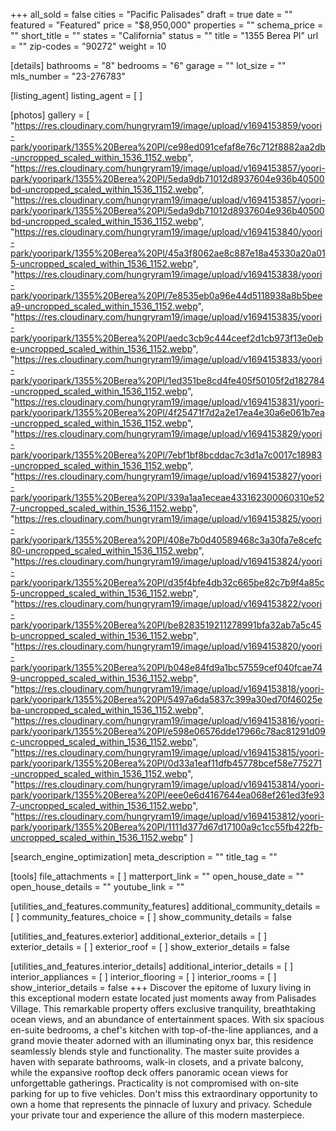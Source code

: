 +++
all_sold = false
cities = "Pacific Palisades"
draft = true
date = ""
featured = "Featured"
price = "$8,950,000"
properties = ""
schema_price = ""
short_title = ""
states = "California"
status = ""
title = "1355 Berea Pl"
url = ""
zip-codes = "90272"
weight = 10

[details]
bathrooms = "8"
bedrooms = "6"
garage = ""
lot_size = ""
mls_number = "23-276783"

[listing_agent]
listing_agent = [ ]

[photos]
gallery = [
  "https://res.cloudinary.com/hungryram19/image/upload/v1694153859/yoori-park/yooripark/1355%20Berea%20Pl/ce98ed091cefaf8e76c712f8882aa2db-uncropped_scaled_within_1536_1152.webp",
  "https://res.cloudinary.com/hungryram19/image/upload/v1694153857/yoori-park/yooripark/1355%20Berea%20Pl/5eda9db71012d8937604e936b40500bd-uncropped_scaled_within_1536_1152.webp",
  "https://res.cloudinary.com/hungryram19/image/upload/v1694153857/yoori-park/yooripark/1355%20Berea%20Pl/5eda9db71012d8937604e936b40500bd-uncropped_scaled_within_1536_1152.webp",
  "https://res.cloudinary.com/hungryram19/image/upload/v1694153840/yoori-park/yooripark/1355%20Berea%20Pl/45a3f8062ae8c887e18a45330a20a015-uncropped_scaled_within_1536_1152.webp",
  "https://res.cloudinary.com/hungryram19/image/upload/v1694153838/yoori-park/yooripark/1355%20Berea%20Pl/7e8535eb0a96e44d5118938a8b5beea9-uncropped_scaled_within_1536_1152.webp",
  "https://res.cloudinary.com/hungryram19/image/upload/v1694153835/yoori-park/yooripark/1355%20Berea%20Pl/aedc3cb9c444ceef2d1cb973f13e0ebe-uncropped_scaled_within_1536_1152.webp",
  "https://res.cloudinary.com/hungryram19/image/upload/v1694153833/yoori-park/yooripark/1355%20Berea%20Pl/1ed351be8cd4fe405f50105f2d182784-uncropped_scaled_within_1536_1152.webp",
  "https://res.cloudinary.com/hungryram19/image/upload/v1694153831/yoori-park/yooripark/1355%20Berea%20Pl/4f25471f7d2a2e17ea4e30a6e061b7ea-uncropped_scaled_within_1536_1152.webp",
  "https://res.cloudinary.com/hungryram19/image/upload/v1694153829/yoori-park/yooripark/1355%20Berea%20Pl/7ebf1bf8bcddac7c3d1a7c0017c18983-uncropped_scaled_within_1536_1152.webp",
  "https://res.cloudinary.com/hungryram19/image/upload/v1694153827/yoori-park/yooripark/1355%20Berea%20Pl/339a1aa1eceae433162300060310e527-uncropped_scaled_within_1536_1152.webp",
  "https://res.cloudinary.com/hungryram19/image/upload/v1694153825/yoori-park/yooripark/1355%20Berea%20Pl/408e7b0d40589468c3a30fa7e8cefc80-uncropped_scaled_within_1536_1152.webp",
  "https://res.cloudinary.com/hungryram19/image/upload/v1694153824/yoori-park/yooripark/1355%20Berea%20Pl/d35f4bfe4db32c665be82c7b9f4a85c5-uncropped_scaled_within_1536_1152.webp",
  "https://res.cloudinary.com/hungryram19/image/upload/v1694153822/yoori-park/yooripark/1355%20Berea%20Pl/be8283519211278991bfa32ab7a5c45b-uncropped_scaled_within_1536_1152.webp",
  "https://res.cloudinary.com/hungryram19/image/upload/v1694153820/yoori-park/yooripark/1355%20Berea%20Pl/b048e84fd9a1bc57559cef040fcae749-uncropped_scaled_within_1536_1152.webp",
  "https://res.cloudinary.com/hungryram19/image/upload/v1694153818/yoori-park/yooripark/1355%20Berea%20Pl/5497a6da5837c399a30ed70f46025eba-uncropped_scaled_within_1536_1152.webp",
  "https://res.cloudinary.com/hungryram19/image/upload/v1694153816/yoori-park/yooripark/1355%20Berea%20Pl/e598e06576dde17966c78ac81291d09c-uncropped_scaled_within_1536_1152.webp",
  "https://res.cloudinary.com/hungryram19/image/upload/v1694153815/yoori-park/yooripark/1355%20Berea%20Pl/0d33a1eaf11dfb45778bcef58e775271-uncropped_scaled_within_1536_1152.webp",
  "https://res.cloudinary.com/hungryram19/image/upload/v1694153814/yoori-park/yooripark/1355%20Berea%20Pl/eee0e6d4167644ea068ef261ed3fe937-uncropped_scaled_within_1536_1152.webp",
  "https://res.cloudinary.com/hungryram19/image/upload/v1694153812/yoori-park/yooripark/1355%20Berea%20Pl/1111d377d67d17100a9c1cc55fb422fb-uncropped_scaled_within_1536_1152.webp"
]

[search_engine_optimization]
meta_description = ""
title_tag = ""

[tools]
file_attachments = [ ]
matterport_link = ""
open_house_date = ""
open_house_details = ""
youtube_link = ""

[utilities_and_features.community_features]
additional_community_details = [ ]
community_features_choice = [ ]
show_community_details = false

[utilities_and_features.exterior]
additional_exterior_details = [ ]
exterior_details = [ ]
exterior_roof = [ ]
show_exterior_details = false

[utilities_and_features.interior_details]
additional_interior_details = [ ]
interior_appliances = [ ]
interior_flooring = [ ]
interior_rooms = [ ]
show_interior_details = false
+++
Discover the epitome of luxury living in this exceptional modern estate located just moments away from Palisades Village. This remarkable property offers exclusive tranquility, breathtaking ocean views, and an abundance of entertainment spaces. With six spacious en-suite bedrooms, a chef's kitchen with top-of-the-line appliances, and a grand movie theater adorned with an illuminating onyx bar, this residence seamlessly blends style and functionality. The master suite provides a haven with separate bathrooms, walk-in closets, and a private balcony, while the expansive rooftop deck offers panoramic ocean views for unforgettable gatherings. Practicality is not compromised with on-site parking for up to five vehicles. Don't miss this extraordinary opportunity to own a home that represents the pinnacle of luxury and privacy. Schedule your private tour and experience the allure of this modern masterpiece.